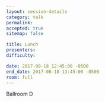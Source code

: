 ```yaml
---
layout: session-details
category: talk
permalink:
accepted: true
sitemap: false

title: Lunch
presenters:
difficulty:

date: 2017-08-18 12:45:00 -0500
end_date: 2017-08-18 13:45:00 -0500
room: full
---
```

Ballroom D
